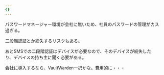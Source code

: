 ```yaml
---
{}
---
```

  

  

パスワードマネージャー環境が会社に無いため、社員のパスワードの管理がカス過ぎる。

  

二段階認証とか紛失するリスクもある。

あとSMSでの二段階認証はデバイスが必要なので、そのデバイスが紛失したり、デバイスの持ち主に聞く必要がある。

  

会社に導入するなら、VaultWarden一択かな。費用的に・・・